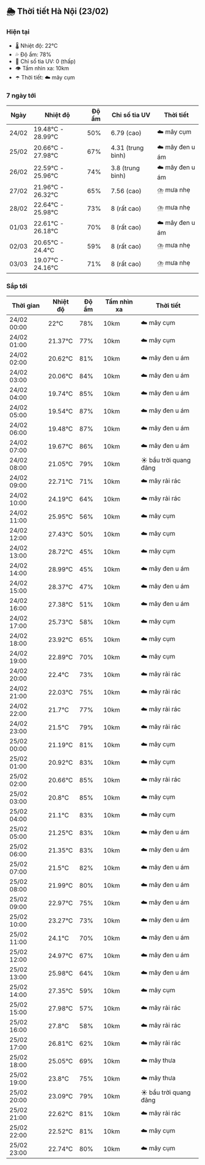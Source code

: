 ## 🌦️ Thời tiết Hà Nội (23/02)

### Hiện tại

- 🌡️ Nhiệt độ: 22℃
- 💦 Độ ẩm: 78%
- 🌟 Chỉ số tia UV: 0 (thấp)
- 👁️ Tầm nhìn xa: 10km
- ☂️ Thời tiết: ☁️ mây cụm

### 7 ngày tới

| Ngày | Nhiệt độ | Độ ẩm | Chỉ số tia UV | Thời tiết |
| --- | --- | --- | --- | --- |
| 24/02 | 19.48℃ - 28.99℃ | 50% | 6.79 (cao) | ☁️ mây cụm |
| 25/02 | 20.66℃ - 27.98℃ | 67% | 4.31 (trung bình) | ☁️ mây đen u ám |
| 26/02 | 22.59℃ - 25.96℃ | 74% | 3.8 (trung bình) | ☁️ mây đen u ám |
| 27/02 | 21.96℃ - 26.32℃ | 65% | 7.56 (cao) | ⛈️ mưa nhẹ |
| 28/02 | 22.64℃ - 25.98℃ | 73% | 8 (rất cao) | ⛈️ mưa nhẹ |
| 01/03 | 22.61℃ - 26.18℃ | 70% | 8 (rất cao) | ☁️ mây đen u ám |
| 02/03 | 20.65℃ - 24.4℃ | 59% | 8 (rất cao) | ⛈️ mưa nhẹ |
| 03/03 | 19.07℃ - 24.16℃ | 71% | 8 (rất cao) | ⛈️ mưa nhẹ |

### Sắp tới

| Thời gian | Nhiệt độ | Độ ẩm | Tầm nhìn xa | Thời tiết |
| --- | --- | --- | --- | --- |
| 24/02 00:00 | 22℃ | 78% | 10km | ☁️ mây cụm |
| 24/02 01:00 | 21.37℃ | 77% | 10km | ☁️ mây cụm |
| 24/02 02:00 | 20.62℃ | 81% | 10km | ☁️ mây đen u ám |
| 24/02 03:00 | 20.06℃ | 84% | 10km | ☁️ mây đen u ám |
| 24/02 04:00 | 19.74℃ | 85% | 10km | ☁️ mây đen u ám |
| 24/02 05:00 | 19.54℃ | 87% | 10km | ☁️ mây đen u ám |
| 24/02 06:00 | 19.48℃ | 87% | 10km | ☁️ mây đen u ám |
| 24/02 07:00 | 19.67℃ | 86% | 10km | ☁️ mây đen u ám |
| 24/02 08:00 | 21.05℃ | 79% | 10km | ☀️ bầu trời quang đãng |
| 24/02 09:00 | 22.71℃ | 71% | 10km | ☁️ mây rải rác |
| 24/02 10:00 | 24.19℃ | 64% | 10km | ☁️ mây rải rác |
| 24/02 11:00 | 25.95℃ | 56% | 10km | ☁️ mây cụm |
| 24/02 12:00 | 27.43℃ | 50% | 10km | ☁️ mây cụm |
| 24/02 13:00 | 28.72℃ | 45% | 10km | ☁️ mây cụm |
| 24/02 14:00 | 28.99℃ | 45% | 10km | ☁️ mây đen u ám |
| 24/02 15:00 | 28.37℃ | 47% | 10km | ☁️ mây đen u ám |
| 24/02 16:00 | 27.38℃ | 51% | 10km | ☁️ mây đen u ám |
| 24/02 17:00 | 25.73℃ | 58% | 10km | ☁️ mây cụm |
| 24/02 18:00 | 23.92℃ | 65% | 10km | ☁️ mây cụm |
| 24/02 19:00 | 22.89℃ | 70% | 10km | ☁️ mây cụm |
| 24/02 20:00 | 22.4℃ | 73% | 10km | ☁️ mây rải rác |
| 24/02 21:00 | 22.03℃ | 75% | 10km | ☁️ mây rải rác |
| 24/02 22:00 | 21.7℃ | 77% | 10km | ☁️ mây rải rác |
| 24/02 23:00 | 21.5℃ | 79% | 10km | ☁️ mây rải rác |
| 25/02 00:00 | 21.19℃ | 81% | 10km | ☁️ mây cụm |
| 25/02 01:00 | 20.92℃ | 83% | 10km | ☁️ mây cụm |
| 25/02 02:00 | 20.66℃ | 85% | 10km | ☁️ mây rải rác |
| 25/02 03:00 | 20.8℃ | 85% | 10km | ☁️ mây cụm |
| 25/02 04:00 | 21.1℃ | 83% | 10km | ☁️ mây cụm |
| 25/02 05:00 | 21.25℃ | 83% | 10km | ☁️ mây đen u ám |
| 25/02 06:00 | 21.35℃ | 83% | 10km | ☁️ mây đen u ám |
| 25/02 07:00 | 21.5℃ | 82% | 10km | ☁️ mây đen u ám |
| 25/02 08:00 | 21.99℃ | 80% | 10km | ☁️ mây đen u ám |
| 25/02 09:00 | 22.97℃ | 75% | 10km | ☁️ mây đen u ám |
| 25/02 10:00 | 23.27℃ | 73% | 10km | ☁️ mây đen u ám |
| 25/02 11:00 | 24.1℃ | 70% | 10km | ☁️ mây đen u ám |
| 25/02 12:00 | 24.97℃ | 67% | 10km | ☁️ mây đen u ám |
| 25/02 13:00 | 25.98℃ | 64% | 10km | ☁️ mây đen u ám |
| 25/02 14:00 | 27.35℃ | 59% | 10km | ☁️ mây cụm |
| 25/02 15:00 | 27.98℃ | 57% | 10km | ☁️ mây rải rác |
| 25/02 16:00 | 27.8℃ | 58% | 10km | ☁️ mây rải rác |
| 25/02 17:00 | 26.81℃ | 62% | 10km | ☁️ mây rải rác |
| 25/02 18:00 | 25.05℃ | 69% | 10km | ☁️ mây thưa |
| 25/02 19:00 | 23.8℃ | 75% | 10km | ☁️ mây thưa |
| 25/02 20:00 | 23.09℃ | 79% | 10km | ☀️ bầu trời quang đãng |
| 25/02 21:00 | 22.62℃ | 81% | 10km | ☁️ mây rải rác |
| 25/02 22:00 | 22.52℃ | 81% | 10km | ☁️ mây cụm |
| 25/02 23:00 | 22.74℃ | 80% | 10km | ☁️ mây cụm |
